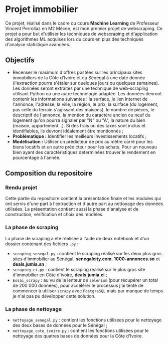 # Projet immobilier

Ce projet, réalisé dans le cadre du cours **Machine Learning** de Professeur Vincent Perrollaz en M2 Mécen, est mon premier projet de webscraping. Ce projet a pour but d'utiliser les techniques de webscraping et d'application des algorithmes ML acquises lors du cours en plus des techniques d'analyse statistique avancées.

## Objectifs

* Recenser le maximum d'offres postées sur les principaux sites immobiliers de la Côte d'Ivoire et du Sénégal à une date donnée (l'extraction pourra s'étaler sur quelques jours ou quelques semaines). Les données seront extraites par une technique de web-scraping utilisant Python ou une autre technologie adaptée. Les données devront contenir les informations suivantes : la surface, le lien Internet de l'annonce, l'adresse, la ville, la région, le prix, la surface (du logement, pas celle du terrain s'agissant des maisons), le nombre de pièces, le descriptif de l'annonce, la mention du caractère ancien ou neuf du logement qu'on pourra signaler par "N" ou "A", la nature du bien (maison, appartement...). Si des frais ou des taxes sont inclus et identifiables, ils devront idéalement être mentionnés ;
* **Problématique :** Identifier les meilleurs investissements locatifs ;
* **Modélisation :** Utiliser un prédicteur de prix au mètre carré pour les biens locatifs et un autre prédicteur pour les achats. Pour un nouveau bien ayant des caractéristiques déterminées trouver le rendement en pourcentage à l'année.

## Composition du repositoire

### Rendu projet

Cette partie du repositoire contient la présentation finale et les modules qui ont servis d'une part à l'extraction et d'autre part au nettoyage des données utilisées. La présentation contient aussi la phase d'analyse et de construction, vérification et choix des modèles.

### La phase de scraping

La phase de scraping a été réalisée à l'aide de deux notebook et d'un dossier contenant des fichiers `.py` :

* `scraping_senegal.py` : contient le scraping réalisé sur les deux plus gros sites d'immobilier au Sénégal, **senegalcity.com**, **1000-annonces.sn** et **deals.jumia.sn** ;
* `scraping_ci.py` : contient le scraping réalisé sur le plus gros site d'immobilier en Côte d'ivoire, **deals.jumia.ci** ;
* `Essai_scrapy` : au vu de la lenteur de `selenium` (pour récupérer un total de 200 000 données), pour accélérer le processus j'ai tenté de commencer à utiliser `scrapy` avec `PostgreSQL` mais par manque de temps je n'ai pas pu développer cette solution.

### La phase de nettoyage

* `nettoyage_senegal.py` : contient les fonctions utilisées pour le nettoyage des deux bases de données pour le Sénégal ;
* `nettoyage_cote_ivoire.py` : contient les fonctions utilisées pour le nettoyage des quatres bases de données pour la Côte d'Ivoire.

